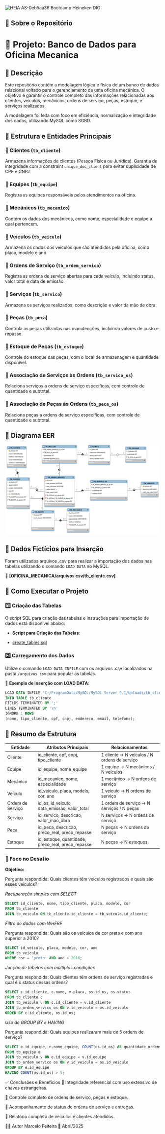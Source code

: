 <img src="https://github.com/user-attachments/assets/7ef0925f-f96c-459a-9199-62b9b1b258b5" alt="HEIA AS-0eb5aa36" width="50">
Bootcamp Heineken DIO

## 📖 Sobre o Repositório
# 🛒 Projeto: Banco de Dados para Oficina Mecanica 

## 📍 Descrição

Este repositório contém a modelagem lógica e física de um banco de dados relacional voltado para o gerenciamento de uma oficina mecânica. O objetivo é garantir o controle completo das informações relacionadas aos clientes, veículos, mecânicos, ordens de serviço, peças, estoque, e serviços realizados.

A modelagem foi feita com foco em eficiência, normalização e integridade dos dados, utilizando MySQL como SGBD.

## 🧩 Estrutura e Entidades Principais
### 🔹 Clientes (`tb_cliente`)
Armazena informações de clientes (Pessoa Física ou Jurídica).
Garantia de integridade com a constraint `unique_doc_client` para evitar duplicidade de CPF e CNPJ.

### 🔹 Equipes (`tb_equipe`)
Registra as equipes responsáveis pelos atendimentos na oficina.

### 🔹 Mecânicos (`tb_mecanico`)
Contém os dados dos mecânicos, como nome, especialidade e equipe a qual pertencem.

### 🔹 Veículos (`tb_veiculo`)
Armazena os dados dos veículos que são atendidos pela oficina, como placa, modelo e ano.

### 🔹 Ordens de Serviço (`tb_ordem_servico`)
Registra as ordens de serviço abertas para cada veículo, incluindo status, valor total e data de emissão.

### 🔹 Serviços (`tb_servico`)
Armazena os serviços realizados, como descrição e valor da mão de obra.

### 🔹 Peças (`tb_peca`)
Controla as peças utilizadas nas manutenções, incluindo valores de custo e repasse.

### 🔹 Estoque de Peças (`tb_estoque`)
Controle do estoque das peças, com o local de armazenagem e quantidade disponível.

### 🔹 Associação de Serviços às Ordens (`tb_servico_os`)
Relaciona serviços a ordens de serviço específicas, com controle de quantidade e subtotal.

### 🔹 Associação de Peças às Ordens (`tb_peca_os`)
Relaciona peças a ordens de serviço específicas, com controle de quantidade e subtotal.

## 📌 Diagrama EER

![Diagrama EER](https://raw.githubusercontent.com/marcelofeiteira/BOOTCAMP_HEINEKEN_DIO/main/OFICINA_MECANICA/EER/DiagramaOficinaDio.png)


## 📂 Dados Fictícios para Inserção
Foram utilizados arquivos .csv para realizar a importação dos dados nas tabelas utilizando o comando `LOAD DATA` no MySQL.

📁 **[OFICINA_MECANICA/arquivos csv/tb_cliente.csv]**

## 🔧 Como Executar o Projeto

### 1️⃣ Criação das Tabelas
O script SQL para criação das tabelas e instruções para importação de dados está disponível abaixo:

- **Script para Criação das Tabelas**: 

- [create_tables.sql](querys/CREATE%20OFICINA.sql)

### 2️⃣ Carregamento dos Dados
Utilize o comando `LOAD DATA INFILE` com os arquivos .csv localizados na pasta `/arquivos csv` para popular as tabelas.

💾 **Exemplo de inserção com LOAD DATA**:

```sql
LOAD DATA INFILE 'C:/ProgramData/MySQL/MySQL Server 9.1/Uploads/tb_cliente.csv'
INTO TABLE tb_cliente
FIELDS TERMINATED BY ';'
LINES TERMINATED BY '\n'
IGNORE 1 ROWS
(nome, tipo_cliente, cpf, cnpj, endereco, email, telefone);
```

## 🧠 Resumo da Estrutura

| Entidade           | Atributos Principais                              | Relacionamentos                                               |
|--------------------|---------------------------------------------------|---------------------------------------------------------------|
| Cliente            | id_cliente, cpf, cnpj, tipo_cliente               | 1 cliente → N veículos / N ordens de serviço                  |
| Equipe             | id_equipe, nome_equipe                            | 1 equipe → N mecânicos / N veículos                           |
| Mecânico           | id_mecanico, nome, especialidade                  | 1 mecânico → N ordens de serviço                              |
| Veículo            | id_veiculo, placa, modelo, cor, ano              | 1 veículo → N ordens de serviço                               |
| Ordem de Serviço   | id_os, id_veiculo, data_emissao, valor_total      | 1 ordem de serviço → N serviços / N peças                     |
| Serviço            | id_servico, descricao, valor_mao_obra             | N serviços → N ordens de serviço                              |
| Peça               | id_peca, descricao, preco_real, preco_repasse     | N peças → N ordens de serviço                                 |
| Estoque            | id_estoque, quantidade, preco_real, preco_repasse | N peças → N estoques                                          |


### 🧩 Foco no Desafio

**Objetivo:**

Pergunta respondida: Quais clientes têm veículos registrados e quais são esses veículos?

*Recuperação simples com SELECT*

```sql 
SELECT id_cliente, nome, tipo_cliente, placa, modelo, cor
FROM tb_cliente
JOIN tb_veiculo ON tb_cliente.id_cliente = tb_veiculo.id_cliente;
```

*Filtro de dados com WHERE*

Pergunta respondida: Quais são os veículos de cor preta e com ano superior a 2010?

```sql 
SELECT id_veiculo, placa, modelo, cor, ano
FROM tb_veiculo
WHERE cor = 'preto' AND ano > 2010;
```

*Junção de tabelas com múltiplas condições*

Pergunta respondida: Quais clientes têm ordens de serviço registradas e qual é o status dessas ordens?

```sql
SELECT c.id_cliente, c.nome, v.placa, os.id_os, os.status
FROM tb_cliente c
JOIN tb_veiculo v ON c.id_cliente = v.id_cliente
JOIN tb_ordem_servico os ON v.id_veiculo = os.id_veiculo
ORDER BY c.id_cliente, os.id_os;

```

*Uso de GROUP BY e HAVING* 

Pergunta respondida: Quais equipes realizaram mais de 5 ordens de serviço?

```sql
SELECT e.id_equipe, e.nome_equipe, COUNT(os.id_os) AS quantidade_ordens
FROM tb_equipe e
JOIN tb_veiculo v ON e.id_equipe = v.id_equipe
JOIN tb_ordem_servico os ON v.id_veiculo = os.id_veiculo
GROUP BY e.id_equipe
HAVING COUNT(os.id_os) > 5;
```

✅ Conclusões e Benefícios
🔐 Integridade referencial com uso extensivo de chaves estrangeiras.

🔄 Controle completo de ordens de serviço, peças e estoque.

🧾 Acompanhamento de status de ordens de serviço e entregas.

🚗 Relatório completo de veículos e clientes atendidos.

👨‍💻 Autor
Marcelo Feiteira
📅 Abril/2025